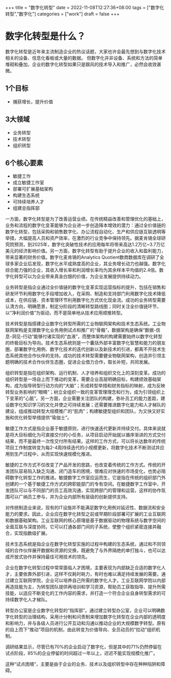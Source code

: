 +++
title = "数字化转型"
date = 2022-11-08T12:27:36+08:00
tags = ["数字化转型","数字化"]
categories = ["work"]
draft = false
+++

# 数字化转型是什么？
数字化转型是近年来主流制造企业的热议话题，大家也许会最先想到与数字化技术相关的设备、信息化看板或大量的数据。
但数字化并非设备、系统和方法的简单堆砌和叠加，企业的数字化转型如果只是跟风的技术导入和推广，必然会收效甚微。

## 1个目标
- 捕获增长，提升价值
## 3大领域
- 业务转型
- 技术转型
- 组织转型
## 6个核心要素
- 敏捷工作
- 成立敏捷工作室
- 部署可扩展基础架构
- 构建生态系统
- 可持续培养人才
- 组建总指挥部



一方面，数字化转型是为了改善运营业绩。在传统精益改善和管理优化的基础上，业务和流程的数字化变革能够为企业进一步创造降本增效的潜力：通过全价值链的数字化转型，包括采购和销售数字化、办公流程自动化、生产和供应链互联透明等举措，大幅提高人员和资产效率，在激烈的行业竞争中保持领先。据麦肯锡全球研究院预测，到2025年，数字化突破性技术的应用每年将带来高达1.2万亿~3.7万亿美元的经济影响价值。另一方面，数字化转型有助于提升企业的收入和盈利能力，带来显著的财务价值。数字化麦肯锡的Analytics Quotient数商数据库在调研了全球多家企业后发现，数字化水平成熟度高的企业，其业务增长动力也越强。数字化综合能力强的企业，其收入增长率和利润增长率均为其余样本平均值的2.4倍。数字化转型可以为企业带来真金白银的价值，为企业发展提供持续动力。

业务转型是指企业通过全价值链的数字化变革实现运营指标的提升，包括在销售和研发环节利用数字化手段增加收入，在采购、制造和支持部门利用数字化技术降低成本，在供应链、资本管理环节利用数字化方式优化现金流。成功的业务转型需要认清方向，明确愿景，制定分阶段的清晰转型路线图；同时关注全价值链环节，以“净利润价值”为驱动，而不是简单地从技术应用顺推转型。



技术转型是指搭建企业数字化转型所需的工业物联网架构和技术生态系统。工业物联网架构是支撑数字化业务用例试点和推广的“骨骼”，数据架构是确保“数据-信息-洞见-行动”能够付诸实现的“血液”，而整体架构的构建需要始终以数字化转型的终极目标为导向。技术生态系统则是一个囊括外部丰富数字化智慧和能力的朋友圈，部署数字化用例、数字化技术的迭代创新以及新技术的引进，都离不开技术生态系统其他合作伙伴的支持。成功的技术转型需要健全物联网架构，创造并引领主题明确的技术合作伙伴生态圈，促进企业借力合作，取长补短，共同发展。



组织转型是指在组织架构、运行机制、人才培养和组织文化上的深刻变革。成功的组织转型是一场自上而下推动的变革，需要企业高层明确目标，构建绩效基础架构，成为指导转型行动方向的“大脑”；形成转型举措和财务指标的映射，成为反映转型业务影响的“眼睛”；树立全组织一致的变革管理理念和行为，成为引领组织上下变革的“心脏”。另一方面，企业需要关注团队的构建，弥补员工的能力差距，建设数字化知识学习的文化并使之可持续发展；还需要推进数字化能力和人才梯队的建设，组成推动转型大规模推广的“肌肉”；构建敏捷型组织和团队，为又快又好实施和优化转型举措提供“瑜伽士”。


敏捷工作方式是指企业基于敏捷原则，进行快速迭代更新并持续交付。具体来说就是将大目标细化为可直接交付的小任务，从项目启动开始就以循序渐进的方式交付结果，而不是最终一次性交付所有结果。这样的工作方式，可以将长达数年的传统项目工作制度转变为每2-4周持续迭代的小规模更新，将数字化技术不断测试并应用到生产过程中，从而实现快速规模化推进。

敏捷的工作方式不仅改变了产品开发的思路，也改变着传统的工作方式。传统的开发团队容易陷入缺乏沟通、闭门造车的困境，很难应对快速的市场变化，也势必阻碍数字化转型工作的推进。敏捷数字工作室应运而生，它是指在传统的组织部门外创建的一个基于敏捷工作方式的跨职能部门的专有空间。在敏捷数字工作室中，开发团队可以与不同部门的员工高效沟通，实现跨部门的管理和运营。这样的协作氛围可以广纳员工参与，并为企业内部所有层级的创新提供支持。

对传统制造业来说，现有的IT设施并不能满足数字化用例对延迟性、数据流和安全能力的要求。因此，企业应在数字化转型之前或早期阶段部署可扩展的工业互联网和数据基础架构。工业互联网的核心原理是基于数据驱动的物理系统与数字空间的全面互联与深度协同，它可以打通各部门间的子系统，使整个组织紧密连接并融合，实现指数级扩展。

技术生态系统是指企业在数字化转型实施的过程中构建的生态系统，通过和不同领域的合作伙伴展开数据和资源的交换，既避免了与外界隔绝的单打独斗，也可以达成开放式协作并保持最佳可用技术的领先。

企业在数字化转型过程中常常面临人才困境，主要表现为内部缺乏合适的数字化人才，主要依靠外部引进，这样不仅耗时耗力，有时也难以满足持续发展的需要。通过建立互联网学院，企业可以培养自己所需的数字化人才。工业互联网学院以内部再造技能为主，为转型团队提供再培训和学习资源，帮助员工获取指导、提升所需技能，以适应不断变化的工作内容的需求，并打造一个符合企业自身转型需求的可持续数字化人才梯队。

转型办公室是企业数字化转型的“指挥部”。通过建立转型办公室，企业可以明确数字化转型的治理结构，采用计分制和问责制来增加数字化转型在企业内部的透明度和影响力，并与各级人员进行公开互动和沟通以推动企业的大规模数字转型。原有的自上而下“推动”项目的机制，由此转变为价值导向、全员动员的“拉动”组织机制。


调研结果显示，尽管已有70%的企业启动了数字化，但是其中的71%仍然停留在试点阶段，85%的企业停留的时间超过一年以上，迟迟不能实现规模化推广。

这种“试点困境”，主要是由于企业的业务、技术以及组织转型中存在种种陷阱和障碍。